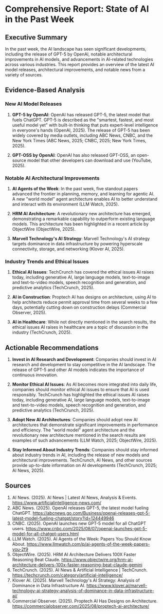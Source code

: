 # Comprehensive Report: State of AI in the Past Week

## Executive Summary

In the past week, the AI landscape has seen significant developments, including the release of GPT-5 by OpenAI, notable architectural improvements in AI models, and advancements in AI-related technologies across various industries. This report provides an overview of the latest AI model releases, architectural improvements, and notable news from a variety of sources.

## Evidence-Based Analysis

### New AI Model Releases

1. **GPT-5 by OpenAI**: OpenAI has released GPT-5, the latest model that fuels ChatGPT. GPT-5 is described as the "smartest, fastest, and most useful model yet" with built-in thinking that puts expert-level intelligence in everyone's hands (OpenAI, 2025). The release of GPT-5 has been widely covered by media outlets, including ABC News, CNBC, and the New York Times (ABC News, 2025; CNBC, 2025; New York Times, 2025).

2. **GPT-OSS by OpenAI**: OpenAI has also released GPT-OSS, an open-source model that other developers can download and use (YouTube, 2025).

### Notable AI Architectural Improvements

1. **AI Agents of the Week**: In the past week, five standout papers advanced the frontier in planning, memory, and learning for agentic AI. A new "world model" agent architecture enables AI to better understand and interact with its environment (LLM Watch, 2025).

2. **HRM AI Architecture**: A revolutionary new architecture has emerged, demonstrating a remarkable capability to outperform existing language models. This architecture has been highlighted in a recent article by ObjectWire (ObjectWire, 2025).

3. **Marvell Technology's AI Strategy**: Marvell Technology's AI strategy targets dominance in data infrastructure by powering hyperscale connectivity, storage, and networking (Klover AI, 2025).

### Industry Trends and Ethical Issues

1. **Ethical AI Issues**: TechCrunch has covered the ethical issues AI raises today, including generative AI, large language models, text-to-image and text-to-video models, speech recognition and generation, and predictive analytics (TechCrunch, 2025).

2. **AI in Construction**: Proptech AI has designs on architecture, using AI to help architects reduce permit approval time from several weeks to a few days, potentially cutting down on construction delays (Commercial Observer, 2025).

3. **AI in Healthcare**: While not directly mentioned in the search results, the ethical issues AI raises in healthcare are a topic of discussion in the industry (TechCrunch, 2025).

## Actionable Recommendations

1. **Invest in AI Research and Development**: Companies should invest in AI research and development to stay competitive in the AI landscape. The release of GPT-5 and other AI models indicates the importance of continuous innovation.

2. **Monitor Ethical AI Issues**: As AI becomes more integrated into daily life, companies should monitor ethical AI issues to ensure that AI is used responsibly. TechCrunch has highlighted the ethical issues AI raises today, including generative AI, large language models, text-to-image and text-to-video models, speech recognition and generation, and predictive analytics (TechCrunch, 2025).

3. **Adopt New AI Architectures**: Companies should adopt new AI architectures that demonstrate significant improvements in performance and efficiency. The "world model" agent architecture and the revolutionary new architecture mentioned in the search results are examples of such advancements (LLM Watch, 2025; ObjectWire, 2025).

4. **Stay Informed About Industry Trends**: Companies should stay informed about industry trends in AI, including the release of new models and architectural improvements. TechCrunch, AI News, and other sources provide up-to-date information on AI developments (TechCrunch, 2025; AI News, 2025).

## Sources

1. AI News. (2025). AI News | Latest AI News, Analysis & Events. https://www.artificialintelligence-news.com/
2. ABC News. (2025). OpenAI releases GPT-5, the latest model fueling ChatGPT. https://abcnews.go.com/Business/openai-releases-gpt-5-latest-model-fueling-chatgpt/story?id=124449946
3. CNBC. (2025). OpenAI launches new GPT-5 model for all ChatGPT users. https://www.cnbc.com/2025/08/07/openai-launches-gpt-5-model-for-all-chatgpt-users.html
4. LLM Watch. (2025). AI Agents of the Week: Papers You Should Know About. https://www.llmwatch.com/p/ai-agents-of-the-week-papers-you-2f9
5. ObjectWire. (2025). HRM AI Architecture Delivers 100X Faster Reasoning Beat Claude. https://www.objectwire.org/hrm-ai-architecture-delivers-100x-faster-reasoning-beat-claude-gemini
6. TechCrunch. (2025). AI News & Artificial Intelligence | TechCrunch. https://techcrunch.com/category/artificial-intelligence/
7. Klover AI. (2025). Marvell Technology's AI Strategy: Analysis of Dominance in Data Infrastructure AI. https://www.klover.ai/marvell-technology-ai-strategy-analysis-of-dominance-in-data-infrastructure-ai/
8. Commercial Observer. (2025). Proptech AI Has Designs on Architecture. https://commercialobserver.com/2025/08/proptech-ai-architecture/